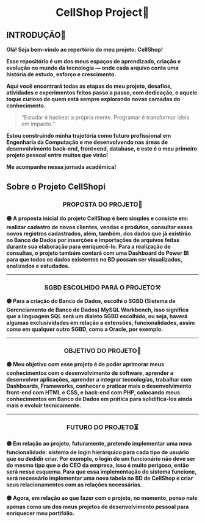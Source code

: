<h1 align="center"> <strong> CellShop Project🏪 </strong> </h1>

<h2> INTRODUÇÃO🌱 </h2>
<p> <strong>
Olá! Seja bem-vindo ao repertório do meu projeto: CellShop!

Esse repositório é um dos meus espaços de aprendizado, criação e evolução no mundo da tecnologia — onde cada arquivo conta uma história de estudo, esforço e crescimento.  

Aqui você encontrará todas as etapas do meu projeto, desafios, atividades e experimentos feitos passo a passo, com dedicação, e aquele toque curioso de quem está sempre explorando novas camadas do conhecimento.
</strong> </p>

> “Estudar é hackear a própria mente. Programar é transformar ideia em impacto.”

<p> <strong>
Estou construindo minha trajetória como futuro profissional em Engenharia da Computação e me desenvolvendo nas áreas de desenvolvimento back-end, front=end, database, e este é o meu primeiro projeto pessoal entre muitos que virão!

Me acompanhe nessa jornada acadêmica!
</strong> </p>

<h2> Sobre o Projeto CellShopℹ️ </h2>
<p> <strong>
<h3 align="center"> PROPOSTA DO PROJETO📝 </h3>

🟣 A proposta inicial do projeto CellShop é bem simples e consiste em: realizar cadastro de novos clientes, vendas e produtos, consultar esses novos registros cadastrados, além, também, dos dados que já existirão no Banco de Dados por inserções e importações de arquivos feitas durante sua elaboração para enriquecê-lo. Para a realização de consultas, o projeto também contará com uma Dashboard do Power BI para que todos os dados existentes no BD possam ser visualizados, analizados e estudados.
<hr>

<h3 align="center"> SGBD ESCOLHIDO PARA O PROJETO⚒️ </h3>

🟣 Para a criação do Banco de Dados, escolhi o SGBD (Sistema de Gerenciamento de Banco de Dados) MySQL Workbench, isso significa que a linguagem SQL será um dialeto SGBD escolhido, ou seja, haverá algumas exclusividades em relação a extensões, funcionalidades, assim como em qualquer outro SGBD, como a Oracle, por exemplo.
<hr>

<h3 align="center"> OBJETIVO DO PROJETO🎯 </h3>

🟣 Meu objetivo com esse projeto é de poder aprimorar meus conhecimentos com o desenvolvimento de software, aprender a desenvolver aplicações, aprender a integrar tecnologias, trabalhar com Dashboards, Frameworks, conhecer e praticar mais o desenvolvimento front-end com HTML e CSS, e back-end com PHP, colocando meus conhecimentos em Banco de Dados em prática para solidificá-los ainda mais e evoluir tecnicamente.
<hr>

<h3 align="center"> FUTURO DO PROJETO⏳ </h3>
🟣 Em relação ao projeto, futuramente, pretendo implementar uma nova funcionalidade: sistema de login hierárquico para cada tipo de usuário que eu dedidir criar. Por exemplo, o login de um funcionário não deve ser do mesmo tipo que o do CEO da empresa, isso é muito perigoso, então será nesse esquema. Para que essa implementação do sistema funcione, será necessário implementar uma nova tabela no BD de CellShop e criar seus relacionamentos com as relações necessárias. <br>
<br>
🟣 Agora, em relação ao que fazer com o projeto, no momento, penso nele apenas como um dos meus projetos de desenvolvimento pessoal para enriquecer meu portifólio.
</strong> </p>


